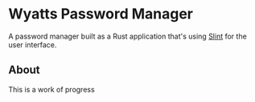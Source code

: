 # Wyatts Password Manager

A password manager built as a Rust application that's using [Slint](https://slint.rs) for the user interface.

## About

This is a work of progress